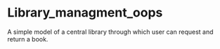# Library_managment_oops
A simple model of a central library through which user can request and return a book.
